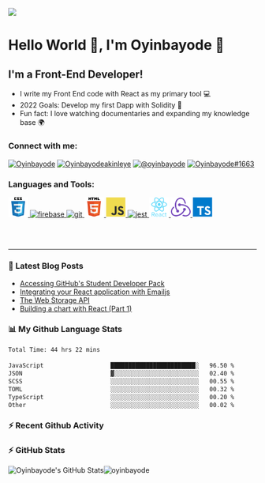 ![](https://komarev.com/ghpvc/?username=Oyinbayode&label=MY+VIEWS&color=blue)

# Hello World 👶, I'm Oyinbayode 👋

## I'm a Front-End Developer!

- I write my Front End code with React as my primary tool 💻
- 2022 Goals: Develop my first Dapp with Solidity 🎯
- Fun fact: I love watching documentaries and expanding my knowledge base 🌍

### Connect with me:

<p align="left">
<a href="https://twitter.com/iamoyinbayode" target="blank"><img align="center" src="https://raw.githubusercontent.com/rahuldkjain/github-profile-readme-generator/master/src/images/icons/Social/twitter.svg" alt="Oyinbayode" height="30" width="40" /></a>
<a href="https://linkedin.com/in/oyinbayodeakinleye" target="blank"><img align="center" src="https://raw.githubusercontent.com/rahuldkjain/github-profile-readme-generator/master/src/images/icons/Social/linked-in-alt.svg" alt="Oyinbayodeakinleye" height="30" width="40" /></a>
<a href="https://hashnode.com/@oyinbayode" target="blank"><img align="center" src="https://seeklogo.com/images/H/hashnode-logo-B114767E70-seeklogo.com.png" alt="@oyinbayode" height="30" width="30" /></a>
<a href="https://discord.gg/Oyinbayode#1663" target="blank"><img align="center" src="https://raw.githubusercontent.com/rahuldkjain/github-profile-readme-generator/master/src/images/icons/Social/discord.svg" alt="Oyinbayode#1663" height="30" width="40" /></a>
</p>

### Languages and Tools:

<p align="left"> <a href="https://www.w3schools.com/css/" target="_blank" rel="noreferrer"> <img src="https://raw.githubusercontent.com/devicons/devicon/master/icons/css3/css3-original-wordmark.svg" alt="css3" width="40" height="40"/> </a> <a href="https://firebase.google.com/" target="_blank" rel="noreferrer"> <img src="https://www.vectorlogo.zone/logos/firebase/firebase-icon.svg" alt="firebase" width="40" height="40"/> </a> <a href="https://git-scm.com/" target="_blank" rel="noreferrer"> <img src="https://www.vectorlogo.zone/logos/git-scm/git-scm-icon.svg" alt="git" width="40" height="40"/> </a> <a href="https://www.w3.org/html/" target="_blank" rel="noreferrer"> <img src="https://raw.githubusercontent.com/devicons/devicon/master/icons/html5/html5-original-wordmark.svg" alt="html5" width="40" height="40"/> </a> <a href="https://developer.mozilla.org/en-US/docs/Web/JavaScript" target="_blank" rel="noreferrer"> <img src="https://raw.githubusercontent.com/devicons/devicon/master/icons/javascript/javascript-original.svg" alt="javascript" width="40" height="40"/> </a> <a href="https://jestjs.io" target="_blank" rel="noreferrer"> <img src="https://www.vectorlogo.zone/logos/jestjsio/jestjsio-icon.svg" alt="jest" width="40" height="40"/> </a> <a href="https://reactjs.org/" target="_blank" rel="noreferrer"> <img src="https://raw.githubusercontent.com/devicons/devicon/master/icons/react/react-original-wordmark.svg" alt="react" width="40" height="40"/> </a> <a href="https://redux.js.org" target="_blank" rel="noreferrer"> <img src="https://raw.githubusercontent.com/devicons/devicon/master/icons/redux/redux-original.svg" alt="redux" width="40" height="40"/> </a> <a href="https://www.typescriptlang.org/" target="_blank" rel="noreferrer"> <img src="https://raw.githubusercontent.com/devicons/devicon/master/icons/typescript/typescript-original.svg" alt="typescript" width="40" height="40"/> </a> </p>

<br />
<br />

---

### 📕 Latest Blog Posts

<!-- BLOG-POST-LIST:START -->
- [Accessing GitHub&#39;s Student Developer Pack](https://oyinbayode.hashnode.dev/accessing-githubs-student-developer-pack)
- [Integrating your React application with Emailjs](https://oyinbayode.hashnode.dev/integrating-your-react-application-with-emailjs)
- [The Web Storage API](https://oyinbayode.hashnode.dev/the-web-storage-api)
- [Building a chart with React &lpar;Part 1&rpar;](https://oyinbayode.hashnode.dev/building-a-chart-with-react-part-1)
<!-- BLOG-POST-LIST:END -->

### 📊 My Github Language Stats

<div>
  <!--START_SECTION:waka-->

```text
Total Time: 44 hrs 22 mins

JavaScript                   ████████████████████████░   96.50 %
JSON                         ▓░░░░░░░░░░░░░░░░░░░░░░░░   02.40 %
SCSS                         ░░░░░░░░░░░░░░░░░░░░░░░░░   00.55 %
TOML                         ░░░░░░░░░░░░░░░░░░░░░░░░░   00.32 %
TypeScript                   ░░░░░░░░░░░░░░░░░░░░░░░░░   00.20 %
Other                        ░░░░░░░░░░░░░░░░░░░░░░░░░   00.02 %
```

<!--END_SECTION:waka-->
</div>

### ⚡ Recent Github Activity

<!--START_SECTION:activity-->

<!--END_SECTION:activity-->

### ⚡ GitHub Stats
<p>
  <img align="left" alt="Oyinbayode's GitHub Stats" src="https://github-readme-stats.vercel.app/api?username=Oyinbayode&show_icons=true&locale=en&layout=compact&hide_border=false&title_color=ff652f&icon_color=FFE400&bg_color=09131B&text_color=ffffff&border_color=0c1a25" />

<img align="left" src="https://github-readme-stats.vercel.app/api/top-langs?username=oyinbayode&show_icons=true&locale=en&layout=compact&hide_border=false&title_color=ff652f&icon_color=FFE400&bg_color=09131B&text_color=ffffff&border_color=0c1a25" alt="oyinbayode" />
</p>

<br />
<br />


<p>
  
</p>


